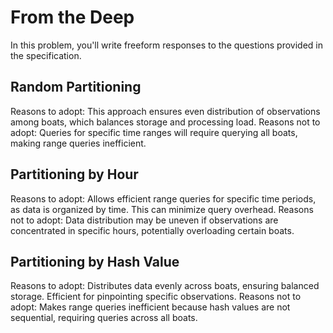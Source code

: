 # From the Deep

In this problem, you'll write freeform responses to the questions provided in the specification.

## Random Partitioning
Reasons to adopt: This approach ensures even distribution of observations among boats, which balances storage and processing load.
Reasons not to adopt: Queries for specific time ranges will require querying all boats, making range queries inefficient.

## Partitioning by Hour
Reasons to adopt: Allows efficient range queries for specific time periods, as data is organized by time. This can minimize query overhead.
Reasons not to adopt: Data distribution may be uneven if observations are concentrated in specific hours, potentially overloading certain boats.

## Partitioning by Hash Value
Reasons to adopt: Distributes data evenly across boats, ensuring balanced storage. Efficient for pinpointing specific observations.
Reasons not to adopt: Makes range queries inefficient because hash values are not sequential, requiring queries across all boats.
